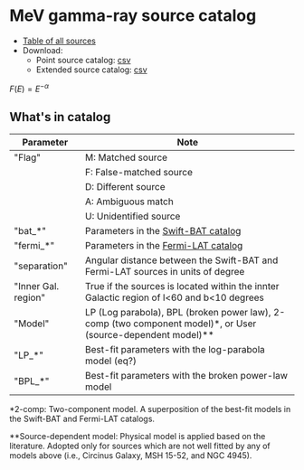 # MeV gamma-ray source catalog

- [Table of all sources](https://tsuji703.github.io/MeV-All-Sky/files/MeV_all_source.html)
- Download:
  - Point source catalog: [csv](https://tsuji703.github.io/MeV-All-Sky/files/catalog/crossmatch_latest.csv)
  - Extended source catalog: [csv](https://tsuji703.github.io/MeV-All-Sky/files/catalog/crossmatch_latest.csv)

$F(E) = E^{-\alpha}$

## What's in catalog

| Parameter | Note
| --- |---
|"Flag" | M: Matched source
|       | F: False-matched source
|       | D: Different source
|       | A: Ambiguous match
|       | U: Unidentified source
|"bat_*" | Parameters in the [Swift-BAT catalog](https://swift.gsfc.nasa.gov/results/bs105mon/)
|"fermi_*" | Parameters in the [Fermi-LAT catalog](https://fermi.gsfc.nasa.gov/ssc/data/access/lat/8yr_catalog/)
|"separation"| Angular distance between the Swift-BAT and Fermi-LAT sources in units of degree
|"Inner Gal. region" | True if the sources is located within the innter Galactic region of l<60 and b<10 degrees
|"Model" | LP (Log parabola), BPL (broken power law), 2-comp (two component model)*, or User (source-dependent model)**
| "LP_*" | Best-fit parameters with the log-parabola model (eq?)
| "BPL_*"| Best-fit parameters with the broken power-law model

*2-comp: Two-component model. A superposition of the best-fit models in the Swift-BAT and Fermi-LAT catalogs.

**Source-dependent model: Physical model is applied based on the literature. Adopted only for sources which are not well fitted by any of models above (i.e., Circinus Galaxy, MSH 15-52, and NGC 4945).



<!--
"Flag" 
M: Matched source.
F: False-matched source.
D: Different source.
A: Ambiguous match.
U: Unidentified source.

"bat_*"
Parameters in the Swift-BAT catalog.

"fermi_*"
Parameters in the Fermi-LAT catalog.

"separation"
Angular distance between the Swift-BAT and Fermi-LAT sources in units of degree.



"Inner Gal. region" column indicates if the sources is located within the innter Galactic region of l<60 and |b|<10 degrees.

"Model" colum indicates the model used to fit the SED.

SEDs are fitted with the following models:
LP: Log parabola.
(( equation ? ))
"LP_*": best-fits parameters with the log-parabola model.

BPL: Broken power law.
"BPL_*": best-fits parameters with the broken power-law model.

2-comp: Two-component model. A superposition of the best-fit models in the Swift-BAT and Fermi-LAT catalogs.

Source-dependent model: Physical model is applied based on the literature. Adopted only for sources which are not well fitted by any of models above (i.e., Circinus Galaxy, MSH 15-52, and NGC 4945).

-->
